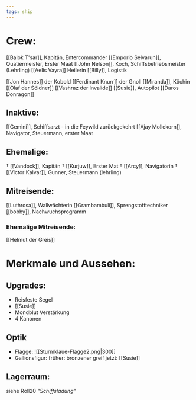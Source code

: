 ```yaml
---
tags: ship
---
```



# Crew:
[[Balok T'sar]], Kapitän, Entercommander
[[Emporio Selvarun]], Quatiermeister, Erster Maat
[[John Nelson]], Koch, Schiffsbetriebsmeister (Lehrling)
[[Aelis Vayra]] Heilerin
[[Billy]],  Logistik

[[Jon Hannes]] der Kobold
[[Ferdinant Knurr]] der Gnoll
[[Miranda]], Köchin
[[Olaf der Söldner]]
[[Vashraz der Invalide]]
[[Susie]], Autopilot
[[Daros Donragon]]

## Inaktive:
[[Gemini]], Schiffsarzt - in die Feywild zurückgekehrt
[[Ajay Mollekorn]],  Navigator, Steuermann, erster Maat 

## Ehemalige:
† [[Vandock]], Kapitän
† [[Kurjuw]], Erster Mat
† [[Arcy]], Navigatorin
† [[Victor Kalvar]], Gunner, Steuermann (lehrling)

## Mitreisende:
[[Luthrosa]], Wallwächterin
[[Grambambuli]], Sprengstofftechniker
[[bobby]], Nachwuchsprogramm
### Ehemalige Mitreisende:
[[Helmut der Greis]]


# Merkmale und Aussehen:

## Upgrades:
- Reisfeste Segel
- [[Susie]]
- Mondblut Verstärkung
- 4 Kanonen

## Optik
- Flagge:
![[Sturmklaue-Flagge2.png|300]]
- Gallionsfigur:
	früher: bronzener greif
	jetzt: [[Susie]]


## Lagerraum:
siehe Roll20 *"Schiffsladung"*